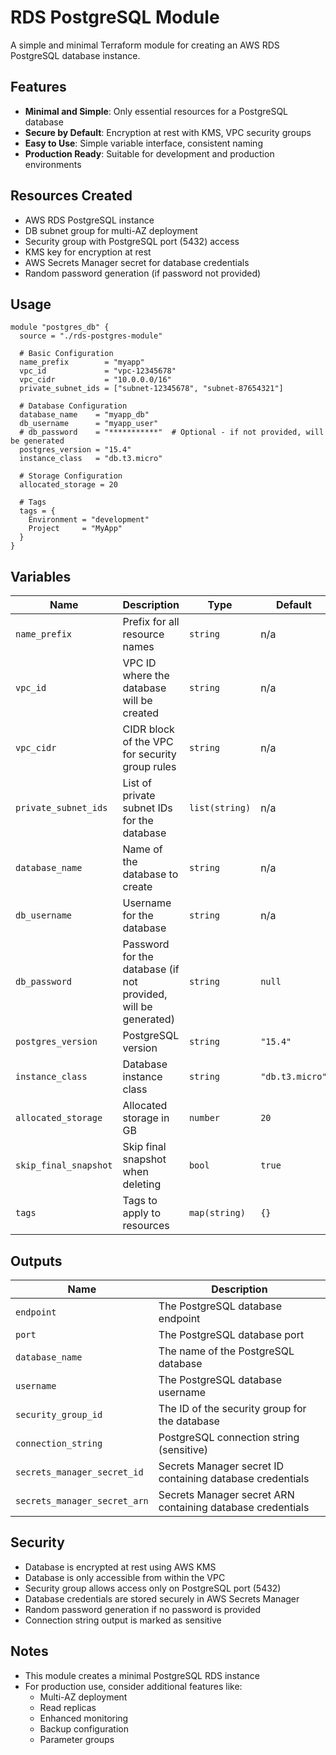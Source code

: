# RDS PostgreSQL Module

A simple and minimal Terraform module for creating an AWS RDS PostgreSQL database instance.

## Features

- **Minimal and Simple**: Only essential resources for a PostgreSQL database
- **Secure by Default**: Encryption at rest with KMS, VPC security groups
- **Easy to Use**: Simple variable interface, consistent naming
- **Production Ready**: Suitable for development and production environments

## Resources Created

- AWS RDS PostgreSQL instance
- DB subnet group for multi-AZ deployment
- Security group with PostgreSQL port (5432) access
- KMS key for encryption at rest
- AWS Secrets Manager secret for database credentials
- Random password generation (if password not provided)

## Usage

```hcl
module "postgres_db" {
  source = "./rds-postgres-module"

  # Basic Configuration
  name_prefix        = "myapp"
  vpc_id             = "vpc-12345678"
  vpc_cidr           = "10.0.0.0/16"
  private_subnet_ids = ["subnet-12345678", "subnet-87654321"]

  # Database Configuration
  database_name    = "myapp_db"
  db_username      = "myapp_user"
  # db_password    = "***********"  # Optional - if not provided, will be generated
  postgres_version = "15.4"
  instance_class   = "db.t3.micro"

  # Storage Configuration
  allocated_storage = 20

  # Tags
  tags = {
    Environment = "development"
    Project     = "MyApp"
  }
}
```

## Variables

| Name | Description | Type | Default | Required |
|------|-------------|------|---------|----------|
| `name_prefix` | Prefix for all resource names | `string` | n/a | yes |
| `vpc_id` | VPC ID where the database will be created | `string` | n/a | yes |
| `vpc_cidr` | CIDR block of the VPC for security group rules | `string` | n/a | yes |
| `private_subnet_ids` | List of private subnet IDs for the database | `list(string)` | n/a | yes |
| `database_name` | Name of the database to create | `string` | n/a | yes |
| `db_username` | Username for the database | `string` | n/a | yes |
| `db_password` | Password for the database (if not provided, will be generated) | `string` | `null` | no |
| `postgres_version` | PostgreSQL version | `string` | `"15.4"` | no |
| `instance_class` | Database instance class | `string` | `"db.t3.micro"` | no |
| `allocated_storage` | Allocated storage in GB | `number` | `20` | no |
| `skip_final_snapshot` | Skip final snapshot when deleting | `bool` | `true` | no |
| `tags` | Tags to apply to resources | `map(string)` | `{}` | no |

## Outputs

| Name | Description |
|------|-------------|
| `endpoint` | The PostgreSQL database endpoint |
| `port` | The PostgreSQL database port |
| `database_name` | The name of the PostgreSQL database |
| `username` | The PostgreSQL database username |
| `security_group_id` | The ID of the security group for the database |
| `connection_string` | PostgreSQL connection string (sensitive) |
| `secrets_manager_secret_id` | Secrets Manager secret ID containing database credentials |
| `secrets_manager_secret_arn` | Secrets Manager secret ARN containing database credentials |

## Security

- Database is encrypted at rest using AWS KMS
- Database is only accessible from within the VPC
- Security group allows access only on PostgreSQL port (5432)
- Database credentials are stored securely in AWS Secrets Manager
- Random password generation if no password is provided
- Connection string output is marked as sensitive

## Notes

- This module creates a minimal PostgreSQL RDS instance
- For production use, consider additional features like:
  - Multi-AZ deployment
  - Read replicas
  - Enhanced monitoring
  - Backup configuration
  - Parameter groups

